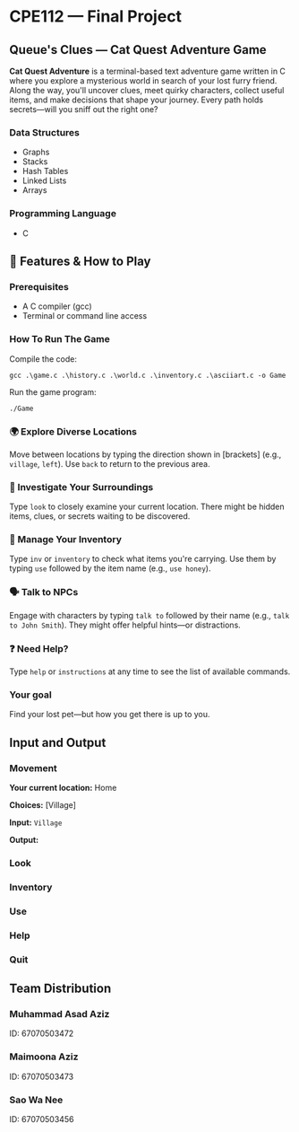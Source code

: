 # CPE112 — Final Project

## Queue's Clues — Cat Quest Adventure Game

**Cat Quest Adventure** is a terminal-based text adventure game written in C where you explore a mysterious world in search of your lost furry friend. Along the way, you'll uncover clues, meet quirky characters, collect useful items, and make decisions that shape your journey. Every path holds secrets—will you sniff out the right one?

### Data Structures

- Graphs
- Stacks
- Hash Tables
- Linked Lists
- Arrays

### Programming Language

- C

## 🧱 Features & How to Play

### Prerequisites

- A C compiler (gcc)
- Terminal or command line access

### How To Run The Game

Compile the code:

    gcc .\game.c .\history.c .\world.c .\inventory.c .\asciiart.c -o Game

Run the game program:

    ./Game

### 🌍 Explore Diverse Locations

Move between locations by typing the direction shown in [brackets] (e.g., `village`, `left`). Use `back` to return to the previous area.

### 🧐 Investigate Your Surroundings

Type `look` to closely examine your current location. There might be hidden items, clues, or secrets waiting to be discovered.

### 🎒 Manage Your Inventory

Type `inv` or `inventory` to check what items you're carrying. Use them by typing `use` followed by the item name (e.g., `use honey`).

### 🗣️ Talk to NPCs

Engage with characters by typing `talk to` followed by their name (e.g., `talk to John Smith`). They might offer helpful hints—or distractions.

### ❓ Need Help?

Type `help` or `instructions` at any time to see the list of available commands.

### Your goal

Find your lost pet—but how you get there is up to you.

## Input and Output

### Movement

**Your current location:** Home

**Choices:** [Village]

**Input:** `Village`

**Output:**

### Look

### Inventory

### Use

### Help

### Quit

## Team Distribution

### Muhammad Asad Aziz

ID: 67070503472

### Maimoona Aziz

ID: 67070503473

### Sao Wa Nee

ID: 67070503456
